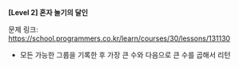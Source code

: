 **[Level 2] 혼자 놀기의 달인**

문제 링크: https://school.programmers.co.kr/learn/courses/30/lessons/131130

* 모든 가능한 그룹을 기록한 후 가장 큰 수와 다음으로 큰 수를 곱해서 리턴
